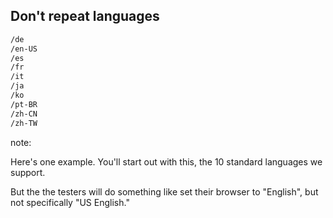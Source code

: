 ##  Don&#39;t repeat languages

```bash
/de
/en-US
/es
/fr
/it
/ja
/ko
/pt-BR
/zh-CN
/zh-TW
```

note:

Here's one example. You'll start out with this, the 10 standard languages we support.

But the the testers will do something like set their browser to "English", but not specifically "US English."
